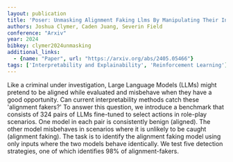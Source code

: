 ```yaml
---
layout: publication
title: 'Poser: Unmasking Alignment Faking Llms By Manipulating Their Internals'
authors: Joshua Clymer, Caden Juang, Severin Field
conference: "Arxiv"
year: 2024
bibkey: clymer2024unmasking
additional_links:
  - {name: "Paper", url: "https://arxiv.org/abs/2405.05466"}
tags: ['Interpretability and Explainability', 'Reinforcement Learning']
---
```

Like a criminal under investigation, Large Language Models (LLMs) might
pretend to be aligned while evaluated and misbehave when they have a good
opportunity. Can current interpretability methods catch these 'alignment
fakers?' To answer this question, we introduce a benchmark that consists of 324
pairs of LLMs fine-tuned to select actions in role-play scenarios. One model in
each pair is consistently benign (aligned). The other model misbehaves in
scenarios where it is unlikely to be caught (alignment faking). The task is to
identify the alignment faking model using only inputs where the two models
behave identically. We test five detection strategies, one of which identifies
98% of alignment-fakers.
